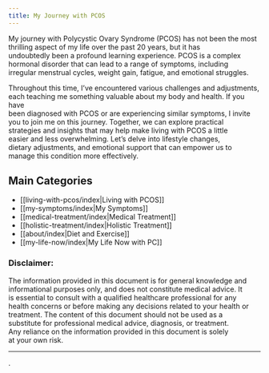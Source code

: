 ```yaml
---
title: My Journey with PCOS
---
```

My journey with Polycystic Ovary Syndrome (PCOS) has not been the most  
thrilling aspect of my life over the past 20 years, but it has  
undoubtedly been a profound learning experience. PCOS is a complex  
hormonal disorder that can lead to a range of symptoms, including  
irregular menstrual cycles, weight gain, fatigue, and emotional struggles. 

Throughout this time, I’ve encountered various challenges and adjustments,  
each teaching me something valuable about my body and health. If you have  
been diagnosed with PCOS or are experiencing similar symptoms, I invite  
you to join me on this journey. Together, we can explore practical  
strategies and insights that may help make living with PCOS a little  
easier and less overwhelming. Let’s delve into lifestyle changes,  
dietary adjustments, and emotional support that can empower us to  
manage this condition more effectively.

## Main Categories

* [[living-with-pcos/index|Living with PCOS]]
* [[my-symptoms/index|My Symptoms]]
* [[medical-treatment/index|Medical Treatment]]
* [[holistic-treatment/index|Holistic Treatment]]
* [[about/index|Diet and Exercise]]
* [[my-life-now/index|My Life Now with PC]]

### Disclaimer: 

The information provided in this document is for general knowledge and  
informational purposes only, and does not constitute medical advice. It  
is essential to consult with a qualified healthcare professional for any  
health concerns or before making any decisions related to your health or  
treatment. The content of this document should not be used as a  
substitute for professional medical advice, diagnosis, or treatment.  
Any reliance on the information provided in this document is solely  
at your own risk.




---
.
